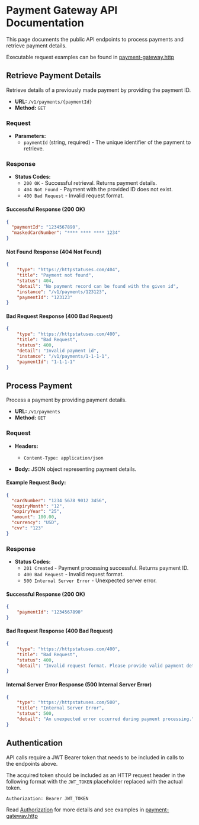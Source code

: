 # Payment Gateway API Documentation

This page documents the public API endpoints to process payments and retrieve payment details.

Executable request examples can be found in [payment-gateway.http](../tools/payment-gateway.http)

## Retrieve Payment Details

Retrieve details of a previously made payment by providing the payment ID.

- **URL:** `/v1/payments/{paymentId}`
- **Method:** `GET`

### Request

- **Parameters:**
    - `paymentId` (string, required) - The unique identifier of the payment to retrieve.

### Response

- **Status Codes:**
    - `200 OK` - Successful retrieval. Returns payment details.
    - `404 Not Found` - Payment with the provided ID does not exist.
    - `400 Bad Request` - Invalid request format.

#### Successful Response (200 OK)

```json
{
  "paymentId": "1234567890",
  "maskedCardNumber": "**** **** **** 1234"
}
```

#### Not Found Response (404 Not Found)

```json
{
    "type": "https://httpstatuses.com/404",
    "title": "Payment not found",
    "status": 404,
    "detail": "No payment record can be found with the given id",
    "instance": "/v1/payments/123123",
    "paymentId": "123123"
}
```

#### Bad Request Response (400 Bad Request)

```json
{
    "type": "https://httpstatuses.com/400",
    "title": "Bad Request",
    "status": 400,
    "detail": "Invalid payment id",
    "instance": "/v1/payments/1-1-1-1",
    "paymentId": "1-1-1-1"
}
```

## Process Payment

Process a payment by providing payment details.

- **URL:** `/v1/payments`
- **Method:** `GET`

### Request

- **Headers:**
  - `Content-Type: application/json`

- **Body:** JSON object representing payment details.

#### Example Request Body:

```json
{
  "cardNumber": "1234 5678 9012 3456",
  "expiryMonth": "12",
  "expiryYear": "25",
  "amount": 100.00,
  "currency": "USD",
  "cvv": "123"
}
```

### Response

- **Status Codes:**
    - `201 Created` - Payment processing successful. Returns payment ID.
    - `400 Bad Request` - Invalid request format.
    - `500 Internal Server Error` - Unexpected server error.


#### Successful Response (200 OK)

```json
{
    "paymentId": "1234567890"
}
```

#### Bad Request Response (400 Bad Request)

```json
{
    "type": "https://httpstatuses.com/400",
    "title": "Bad Request",
    "status": 400,
    "detail": "Invalid request format. Please provide valid payment details."
}
```

#### Internal Server Error Response (500 Internal Server Error)

```json
{
    "type": "https://httpstatuses.com/500",
    "title": "Internal Server Error",
    "status": 500,
    "detail": "An unexpected error occurred during payment processing."
}
```

## Authentication

API calls require a JWT Bearer token that needs to be included in calls to the endpoints above.

The acquired token should be included as an HTTP request header in the following format with the `JWT_TOKEN` placeholder 
replaced with the actual token.

`Authorization: Bearer JWT_TOKEN`

Read [Authorization](authorization.md) for more details and see examples in [payment-gateway.http](../tools/payment-gateway.http)


